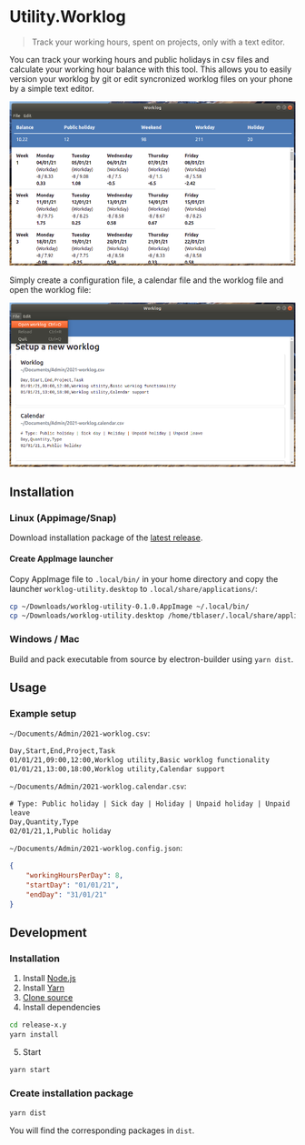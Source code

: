 # Utility.Worklog

> Track your working hours, spent on projects, only with a text editor.

You can track your working hours and public holidays in csv files and calculate your working hour balance with this tool. This allows you to easily version your worklog by git or edit syncronized worklog files on your phone by a simple text editor.

![](documentation/worklog-screenshot.png)

Simply create a configuration file, a calendar file and the worklog file and open the worklog file:

![](documentation/worklog-init-screenshot.png)


## Installation

### Linux (Appimage/Snap)

Download installation package of the [latest release](https://github.com/moonline/Utility.Worklog/releases).

#### Create AppImage launcher

Copy AppImage file to `.local/bin/` in your home directory and copy the launcher `worklog-utility.desktop` to `.local/share/applications/`:

```sh
cp ~/Downloads/worklog-utility-0.1.0.AppImage ~/.local/bin/
cp ~/Downloads/worklog-utility.desktop /home/tblaser/.local/share/applications/worklog-utility.desktop
```

### Windows / Mac

Build and pack executable from source by electron-builder using `yarn dist`.


## Usage

### Example setup

`~/Documents/Admin/2021-worklog.csv`:

```csv
Day,Start,End,Project,Task
01/01/21,09:00,12:00,Worklog utility,Basic worklog functionality
01/01/21,13:00,18:00,Worklog utility,Calendar support
```

`~/Documents/Admin/2021-worklog.calendar.csv`:

```csv
# Type: Public holiday | Sick day | Holiday | Unpaid holiday | Unpaid leave
Day,Quantity,Type
02/01/21,1,Public holiday
```

`~/Documents/Admin/2021-worklog.config.json`:

```json
{
    "workingHoursPerDay": 8,
    "startDay": "01/01/21",
    "endDay": "31/01/21"
}
```


## Development

### Installation

1. Install [Node.js](https://nodejs.org/en/)
2. Install [Yarn](https://yarnpkg.com/lang/en/docs/install/)
3. [Clone source](https://github.com/moonline/Utility.Worklog/archive/master.zip)
4. Install dependencies 

```sh
cd release-x.y
yarn install
```

5. Start

```sh
yarn start
```

### Create installation package

```sh
yarn dist
```

You will find the corresponding packages in `dist`.
